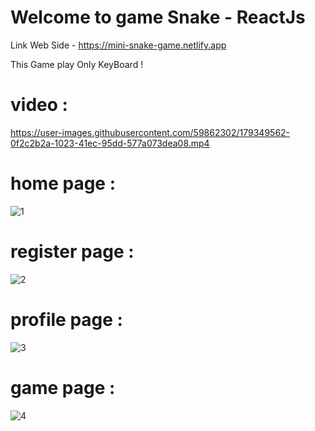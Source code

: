# Welcome to game Snake - ReactJs

Link Web Side - https://mini-snake-game.netlify.app

This Game play Only KeyBoard !

# video :

https://user-images.githubusercontent.com/59862302/179349562-0f2c2b2a-1023-41ec-95dd-577a073dea08.mp4

# home page :
                                               
![1](https://user-images.githubusercontent.com/59862302/174876020-ccbcce75-f75d-458d-a196-fac87aca538a.jpg)
                                            
# register page :
                                               
![2](https://user-images.githubusercontent.com/59862302/174876079-9770a137-5adc-452e-92b9-2bb11ac642e7.jpg)

# profile page :

![3](https://user-images.githubusercontent.com/59862302/174876213-f6866b4e-0efb-4702-a1de-41e5a952f86e.jpg)

# game page :

![4](https://user-images.githubusercontent.com/59862302/174876275-35db0758-2651-4f69-802b-096b079e7b5e.jpg)


                                 


